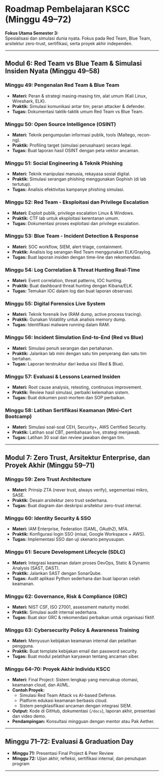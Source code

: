 # Roadmap Pembelajaran KSCC (Minggu 49–72)

**Fokus Utama Semester 3:**  
Spesialisasi dan simulasi dunia nyata. Fokus pada Red Team, Blue Team, arsitektur zero-trust, sertifikasi, serta proyek akhir independen.

---

## Modul 6: Red Team vs Blue Team & Simulasi Insiden Nyata (Minggu 49–58)

### Minggu 49: Pengenalan Red Team & Blue Team
- **Materi:** Peran & strategi masing-masing tim, alat umum (Kali Linux, Wireshark, ELK).
- **Praktik:** Simulasi komunikasi antar tim; peran attacker & defender.
- **Tugas:** Dokumentasi taktik-taktik umum Red Team vs Blue Team.

### Minggu 50: Open Source Intelligence (OSINT)
- **Materi:** Teknik pengumpulan informasi publik, tools (Maltego, recon-ng).
- **Praktik:** Profiling target (simulasi perusahaan) secara legal.
- **Tugas:** Buat laporan hasil OSINT dengan peta vektor ancaman.

### Minggu 51: Social Engineering & Teknik Phishing
- **Materi:** Teknik manipulasi manusia, rekayasa sosial digital.
- **Praktik:** Simulasi serangan phishing menggunakan Gophish (di lab tertutup).
- **Tugas:** Analisis efektivitas kampanye phishing simulasi.

### Minggu 52: Red Team - Eksploitasi dan Privilege Escalation
- **Materi:** Exploit publik, privilege escalation Linux & Windows.
- **Praktik:** CTF lab untuk eksploitasi kerentanan umum.
- **Tugas:** Dokumentasi proses exploitasi dan privilege escalation.

### Minggu 53: Blue Team - Incident Detection & Response
- **Materi:** SOC workflow, SIEM, alert triage, containment.
- **Praktik:** Analisis log serangan Red Team menggunakan ELK/Graylog.
- **Tugas:** Buat laporan insiden dengan time-line dan rekomendasi.

### Minggu 54: Log Correlation & Threat Hunting Real-Time
- **Materi:** Event correlation, threat patterns, IOC hunting.
- **Praktik:** Buat dashboard threat hunting dengan Kibana/ELK.
- **Tugas:** Temukan IOC dalam log dan buat laporan observasi.

### Minggu 55: Digital Forensics Live System
- **Materi:** Teknik forensik live (RAM dump, active process tracing).
- **Praktik:** Gunakan Volatility untuk analisis memory dump.
- **Tugas:** Identifikasi malware running dalam RAM.

### Minggu 56: Incident Simulation End-to-End (Red vs Blue)
- **Materi:** Simulasi penuh serangan dan pertahanan.
- **Praktik:** Jalankan lab mini dengan satu tim penyerang dan satu tim bertahan.
- **Tugas:** Laporan terstruktur dari kedua sisi (Red & Blue).

### Minggu 57: Evaluasi & Lessons Learned Insiden
- **Materi:** Root cause analysis, retesting, continuous improvement.
- **Praktik:** Review hasil simulasi, perbaiki kelemahan sistem.
- **Tugas:** Buat dokumen post-mortem dan SOP perbaikan.

### Minggu 58: Latihan Sertifikasi Keamanan (Mini-Cert Bootcamp)
- **Materi:** Simulasi soal-soal CEH, Security+, AWS Certified Security.
- **Praktik:** Latihan soal CBT, pembahasan live, strategi menjawab.
- **Tugas:** Latihan 30 soal dan review jawaban dengan tim.

---

## Modul 7: Zero Trust, Arsitektur Enterprise, dan Proyek Akhir (Minggu 59–71)

### Minggu 59: Zero Trust Architecture
- **Materi:** Prinsip ZTA (never trust, always verify), segementasi mikro, SASE.
- **Praktik:** Desain arsitektur zero trust sederhana.
- **Tugas:** Buat diagram dan deskripsi arsitektur zero-trust internal.

### Minggu 60: Identity Security & SSO
- **Materi:** IAM Enterprise, Federation (SAML, OAuth2), MFA.
- **Praktik:** Konfigurasi login SSO (misal, Google Workspace + AWS).
- **Tugas:** Implementasi SSO dan uji skenario penyusupan.

### Minggu 61: Secure Development Lifecycle (SDLC)
- **Materi:** Integrasi keamanan dalam proses DevOps, Static & Dynamic Analysis (SAST, DAST).
- **Praktik:** Jalankan SAST dengan SonarQube.
- **Tugas:** Audit aplikasi Python sederhana dan buat laporan celah keamanan.

### Minggu 62: Governance, Risk & Compliance (GRC)
- **Materi:** NIST CSF, ISO 27001, assessment maturity model.
- **Praktik:** Simulasi audit internal sederhana.
- **Tugas:** Buat skor GRC & rekomendasi perbaikan untuk organisasi fiktif.

### Minggu 63: Cybersecurity Policy & Awareness Training
- **Materi:** Menyusun kebijakan keamanan internal dan pelatihan pengguna.
- **Praktik:** Buat template kebijakan email dan password security.
- **Tugas:** Buat modul pelatihan karyawan tentang ancaman siber.

### Minggu 64–70: Proyek Akhir Individu KSCC
- **Materi:** Final Project: Sistem lengkap yang mencakup otomasi, keamanan cloud, dan AI/ML.
- **Contoh Proyek:**
  - Simulasi Red Team Attack vs AI-based Defense.
  - Platform edukasi keamanan berbasis cloud.
  - Sistem pengklasifikasi ancaman dengan integrasi SIEM.
- **Output:** Kode di GitHub, dokumentasi (`/docs`), laporan akhir, presentasi dan video demo.
- **Pendampingan:** Konsultasi mingguan dengan mentor atau Pak Aether.

---

## Minggu 71–72: Evaluasi & Graduation Day

- **Minggu 71:** Presentasi Final Project & Peer Review  
- **Minggu 72:** Ujian akhir, refleksi, sertifikasi internal, dan penutupan program

---

